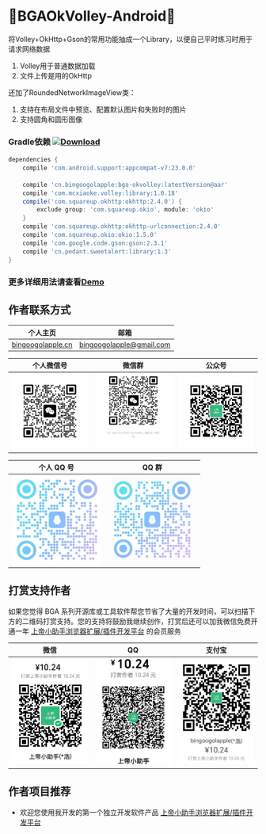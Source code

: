 :running:BGAOkVolley-Android:running:
============

将Volley+OkHttp+Gson的常用功能抽成一个Library，以便自己平时练习时用于请求网络数据
1. Volley用于普通数据加载
2. 文件上传是用的OkHttp

还加了RoundedNetworkImageView类：
1. 支持在布局文件中预览、配置默认图片和失败时的图片
2. 支持圆角和圆形图像

### Gradle依赖 [ ![Download](https://api.bintray.com/packages/bingoogolapple/maven/bga-okvolley/images/download.svg) ](https://bintray.com/bingoogolapple/maven/bga-okvolley/_latestVersion)

```groovy
dependencies {
    compile 'com.android.support:appcompat-v7:23.0.0'

    compile 'cn.bingoogolapple:bga-okvolley:latestVersion@aar'
    compile 'com.mcxiaoke.volley:library:1.0.18'
    compile('com.squareup.okhttp:okhttp:2.4.0') {
        exclude group: 'com.squareup.okio', module: 'okio'
    }
    compile 'com.squareup.okhttp:okhttp-urlconnection:2.4.0'
    compile 'com.squareup.okio:okio:1.5.0'
    compile 'com.google.code.gson:gson:2.3.1'
    compile 'cn.pedant.sweetalert:library:1.3'
}
```


### 更多详细用法请查看[Demo](https://github.com/bingoogolapple/BGAOkVolley-Android/tree/master/demo)

## 作者联系方式

| 个人主页 | 邮箱 |
| ------------- | ------------ |
| <a  href="https://www.bingoogolapple.cn" target="_blank">bingoogolapple.cn</a>  | <a href="mailto:bingoogolapple@gmail.com" target="_blank">bingoogolapple@gmail.com</a> |

| 个人微信号 | 微信群 | 公众号 |
| ------------ | ------------ | ------------ |
| <img width="180" alt="个人微信号" src="https://github.com/bingoogolapple/bga-god-assistant-config/raw/main/images/BGAQrCode.png"> | <img width="180" alt="微信群" src="https://github.com/bingoogolapple/bga-god-assistant-config/raw/main/images/WeChatGroup1QrCode.jpg"> | <img width="180" alt="公众号" src="https://github.com/bingoogolapple/bga-god-assistant-config/raw/main/images/GongZhongHao.png"> |

| 个人 QQ 号 | QQ 群 |
| ------------ | ------------ |
| <img width="180" alt="个人 QQ 号" src="https://github.com/bingoogolapple/bga-god-assistant-config/raw/main/images/BGAQQQrCode.jpg"> | <img width="180" alt="QQ 群" src="https://github.com/bingoogolapple/bga-god-assistant-config/raw/main/images/QQGroup1QrCode.jpg"> |

## 打赏支持作者

如果您觉得 BGA 系列开源库或工具软件帮您节省了大量的开发时间，可以扫描下方的二维码打赏支持。您的支持将鼓励我继续创作，打赏后还可以加我微信免费开通一年 [上帝小助手浏览器扩展/插件开发平台](https://github.com/bingoogolapple/bga-god-assistant-config) 的会员服务

| 微信 | QQ | 支付宝 |
| ------------- | ------------- | ------------- |
| <img width="180" alt="微信" src="https://github.com/bingoogolapple/bga-god-assistant-config/raw/main/images/donate-wechat.jpg"> | <img width="180" alt="QQ" src="https://github.com/bingoogolapple/bga-god-assistant-config/raw/main/images/donate-qq.jpg"> | <img width="180" alt="支付宝" src="https://github.com/bingoogolapple/bga-god-assistant-config/raw/main/images/donate-alipay.jpg"> |

## 作者项目推荐

* 欢迎您使用我开发的第一个独立开发软件产品 [上帝小助手浏览器扩展/插件开发平台](https://github.com/bingoogolapple/bga-god-assistant-config)
